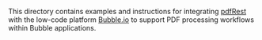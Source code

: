 This directory contains examples and instructions for integrating [pdfRest](https://pdfrest.com) with the low-code platform [Bubble.io](https://bubble.io) to support PDF processing workflows within Bubble applications.
